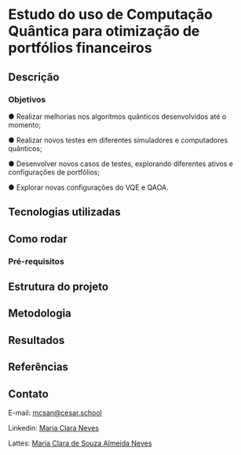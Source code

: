 # Estudo do uso de Computação Quântica para otimização de portfólios financeiros

## Descrição
### Objetivos
● Realizar melhorias nos algoritmos quânticos desenvolvidos até o momento;

● Realizar novos testes em diferentes simuladores e computadores quânticos;

● Desenvolver novos casos de testes, explorando diferentes ativos e configurações de portfólios;

● Explorar novas configurações do VQE e QAOA.

## Tecnologias utilizadas

## Como rodar
### Pré-requisitos

## Estrutura do projeto

## Metodologia

## Resultados

## Referências

## Contato
E-mail: mcsan@cesar.school

Linkedin: [Maria Clara Neves](https://www.linkedin.com/in/claranevess/)

Lattes: [Maria Clara de Souza Almeida Neves](http://lattes.cnpq.br/5953688962353372)
